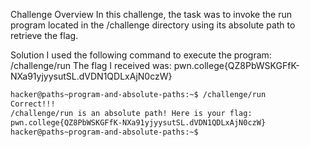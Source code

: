 Challenge Overview
In this challenge, the task was to invoke the run program located in the /challenge directory using its absolute path to retrieve the flag.

Solution
I used the following command to execute the program:
/challenge/run
The flag I received was:
pwn.college{QZ8PbWSKGFfK-NXa91yjyysutSL.dVDN1QDLxAjN0czW}
```bash
hacker@paths~program-and-absolute-paths:~$ /challenge/run
Correct!!!
/challenge/run is an absolute path! Here is your flag:
pwn.college{QZ8PbWSKGFfK-NXa91yjyysutSL.dVDN1QDLxAjN0czW}
hacker@paths~program-and-absolute-paths:~$
```